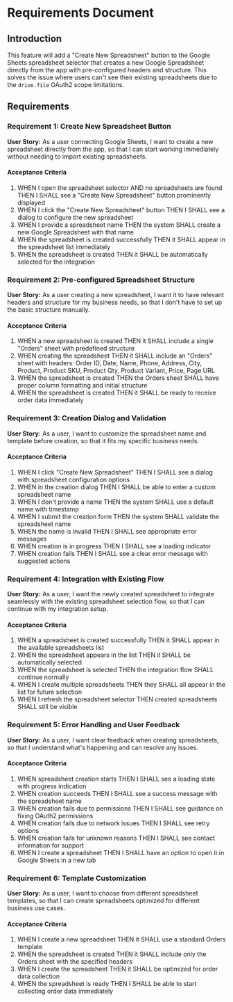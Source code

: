 # Requirements Document

## Introduction

This feature will add a "Create New Spreadsheet" button to the Google Sheets spreadsheet selector that creates a new Google Spreadsheet directly from the app with pre-configured headers and structure. This solves the issue where users can't see their existing spreadsheets due to the `drive.file` OAuth2 scope limitations.

## Requirements

### Requirement 1: Create New Spreadsheet Button

**User Story:** As a user connecting Google Sheets, I want to create a new spreadsheet directly from the app, so that I can start working immediately without needing to import existing spreadsheets.

#### Acceptance Criteria

1. WHEN I open the spreadsheet selector AND no spreadsheets are found THEN I SHALL see a "Create New Spreadsheet" button prominently displayed
2. WHEN I click the "Create New Spreadsheet" button THEN I SHALL see a dialog to configure the new spreadsheet
3. WHEN I provide a spreadsheet name THEN the system SHALL create a new Google Spreadsheet with that name
4. WHEN the spreadsheet is created successfully THEN it SHALL appear in the spreadsheet list immediately
5. WHEN the spreadsheet is created THEN it SHALL be automatically selected for the integration

### Requirement 2: Pre-configured Spreadsheet Structure

**User Story:** As a user creating a new spreadsheet, I want it to have relevant headers and structure for my business needs, so that I don't have to set up the basic structure manually.

#### Acceptance Criteria

1. WHEN a new spreadsheet is created THEN it SHALL include a single "Orders" sheet with predefined structure
2. WHEN creating the spreadsheet THEN it SHALL include an "Orders" sheet with headers: Order ID, Date, Name, Phone, Address, City, Product, Product SKU, Product Qty, Product Variant, Price, Page URL
3. WHEN the spreadsheet is created THEN the Orders sheet SHALL have proper column formatting and initial structure
4. WHEN the spreadsheet is created THEN it SHALL be ready to receive order data immediately

### Requirement 3: Creation Dialog and Validation

**User Story:** As a user, I want to customize the spreadsheet name and template before creation, so that it fits my specific business needs.

#### Acceptance Criteria

1. WHEN I click "Create New Spreadsheet" THEN I SHALL see a dialog with spreadsheet configuration options
2. WHEN in the creation dialog THEN I SHALL be able to enter a custom spreadsheet name
3. WHEN I don't provide a name THEN the system SHALL use a default name with timestamp
4. WHEN I submit the creation form THEN the system SHALL validate the spreadsheet name
5. WHEN the name is invalid THEN I SHALL see appropriate error messages
6. WHEN creation is in progress THEN I SHALL see a loading indicator
7. WHEN creation fails THEN I SHALL see a clear error message with suggested actions

### Requirement 4: Integration with Existing Flow

**User Story:** As a user, I want the newly created spreadsheet to integrate seamlessly with the existing spreadsheet selection flow, so that I can continue with my integration setup.

#### Acceptance Criteria

1. WHEN a spreadsheet is created successfully THEN it SHALL appear in the available spreadsheets list
2. WHEN the spreadsheet appears in the list THEN it SHALL be automatically selected
3. WHEN the spreadsheet is selected THEN the integration flow SHALL continue normally
4. WHEN I create multiple spreadsheets THEN they SHALL all appear in the list for future selection
5. WHEN I refresh the spreadsheet selector THEN created spreadsheets SHALL still be visible

### Requirement 5: Error Handling and User Feedback

**User Story:** As a user, I want clear feedback when creating spreadsheets, so that I understand what's happening and can resolve any issues.

#### Acceptance Criteria

1. WHEN spreadsheet creation starts THEN I SHALL see a loading state with progress indication
2. WHEN creation succeeds THEN I SHALL see a success message with the spreadsheet name
3. WHEN creation fails due to permissions THEN I SHALL see guidance on fixing OAuth2 permissions
4. WHEN creation fails due to network issues THEN I SHALL see retry options
5. WHEN creation fails for unknown reasons THEN I SHALL see contact information for support
6. WHEN I create a spreadsheet THEN I SHALL have an option to open it in Google Sheets in a new tab

### Requirement 6: Template Customization

**User Story:** As a user, I want to choose from different spreadsheet templates, so that I can create spreadsheets optimized for different business use cases.

#### Acceptance Criteria

1. WHEN I create a new spreadsheet THEN it SHALL use a standard Orders template
2. WHEN the spreadsheet is created THEN it SHALL include only the Orders sheet with the specified headers
3. WHEN I create the spreadsheet THEN it SHALL be optimized for order data collection
4. WHEN the spreadsheet is ready THEN I SHALL be able to start collecting order data immediately
